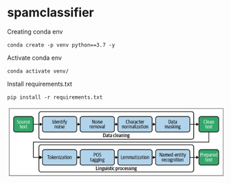 # spamclassifier

Creating conda env

```
conda create -p venv python==3.7 -y
```

Activate conda env

```
conda activate venv/
```

Install requirements.txt

```
pip install -r requirements.txt
```

![Getting Started](./images/data-processing-pipeline.jpg)
